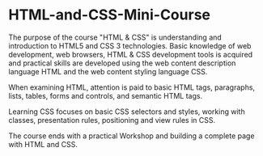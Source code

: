 # HTML-and-CSS-Mini-Course


The purpose of the course "HTML & CSS" is understanding and introduction to HTML5 and CSS 3 technologies. Basic knowledge of web development, web browsers, HTML & CSS development tools is acquired and practical skills are developed using the web content description language HTML and the web content styling language CSS.

When examining HTML, attention is paid to basic HTML tags, paragraphs, lists, tables, forms and controls, and semantic HTML tags.
    
Learning CSS focuses on basic CSS selectors and styles, working with classes, presentation rules, positioning and view rules in CSS.

The course ends with a practical Workshop and building a complete page with HTML and CSS.
